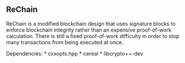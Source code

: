 ## ReChain

ReChain is a modified blockchain design that uses signature blocks to enforce blockchain
integrity rather than an expensive proof-of-work calculation. There is still a fixed
proof-of-work difficulty in order to stop many transactions from being executed at once.

Dependencies:
	* cxxopts.hpp
	* cereal
	* libcrypto++-dev
